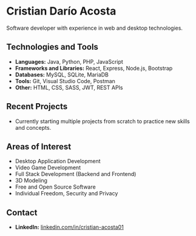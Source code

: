 # Cristian Darío Acosta

Software developer with experience in web and desktop technologies.

## Technologies and Tools

- **Languages:** Java, Python, PHP, JavaScript
- **Frameworks and Libraries:** React, Express, Node.js, Bootstrap
- **Databases:** MySQL, SQLite, MariaDB
- **Tools:** Git, Visual Studio Code, Postman
- **Other:** HTML, CSS, SASS, JWT, REST APIs

## Recent Projects

- Currently starting multiple projects from scratch to practice new skills and concepts.
  
## Areas of Interest

- Desktop Application Development
- Video Game Development
- Full Stack Development (Backend and Frontend)
- 3D Modeling
- Free and Open Source Software
- Individual Freedom, Security and Privacy

## Contact

- **LinkedIn:** [linkedin.com/in/cristian-acosta01]([https://www.linkedin.com/in/your-linkedi](https://linkedin.com/in/cristian-acosta01)n)




